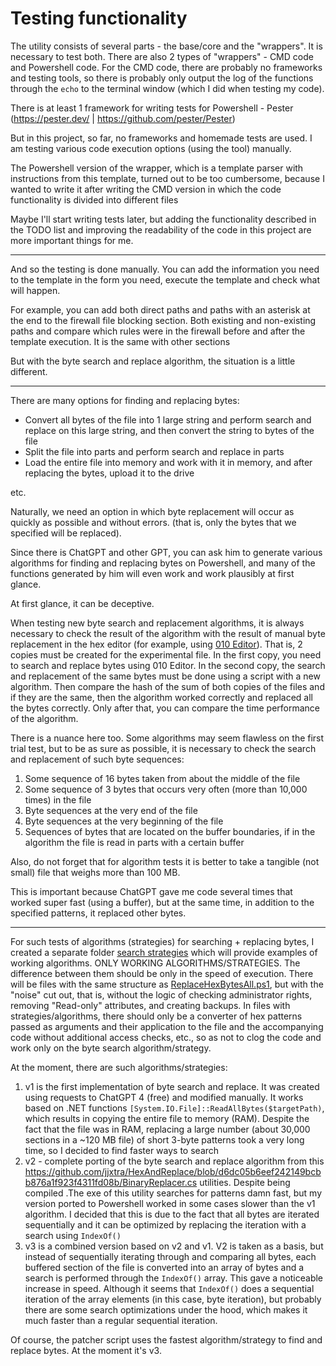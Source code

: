# Testing functionality

The utility consists of several parts - the base/core and the "wrappers". It is necessary to test both. There are also 2 types of "wrappers" - CMD code and Powershell code. For the CMD code, there are probably no frameworks and testing tools, so there is probably only output the log of the functions through the `echo` to the terminal window (which I did when testing my code).

There is at least 1 framework for writing tests for Powershell - Pester (https://pester.dev/ | https://github.com/pester/Pester)

But in this project, so far, no frameworks and homemade tests are used. I am testing various code execution options (using the tool) manually.

The Powershell version of the wrapper, which is a template parser with instructions from this template, turned out to be too cumbersome, because I wanted to write it after writing the CMD version in which the code functionality is divided into different files

Maybe I'll start writing tests later, but adding the functionality described in the TODO list and improving the readability of the code in this project are more important things for me.

---

And so the testing is done manually. You can add the information you need to the template in the form you need, execute the template and check what will happen.

For example, you can add both direct paths and paths with an asterisk at the end to the firewall file blocking section. Both existing and non-existing paths and compare which rules were in the firewall before and after the template execution. It is the same with other sections

But with the byte search and replace algorithm, the situation is a little different.

---

There are many options for finding and replacing bytes:
- Convert all bytes of the file into 1 large string and perform search and replace on this large string, and then convert the string to bytes of the file
- Split the file into parts and perform search and replace in parts
- Load the entire file into memory and work with it in memory, and after replacing the bytes, upload it to the drive

etc.

Naturally, we need an option in which byte replacement will occur as quickly as possible and without errors. (that is, only the bytes that we specified will be replaced).

Since there is ChatGPT and other GPT, you can ask him to generate various algorithms for finding and replacing bytes on Powershell, and many of the functions generated by him will even work and work plausibly at first glance.

At first glance, it can be deceptive.

When testing new byte search and replacement algorithms, it is always necessary to check the result of the algorithm with the result of manual byte replacement in the hex editor (for example, using [010 Editor](https://www.sweetscape.com/download/010editor/)). That is, 2 copies must be created for the experimental file. In the first copy, you need to search and replace bytes using 010 Editor. In the second copy, the search and replacement of the same bytes must be done using a script with a new algorithm. Then compare the hash of the sum of both copies of the files and if they are the same, then the algorithm worked correctly and replaced all the bytes correctly. Only after that, you can compare the time performance of the algorithm.

There is a nuance here too. Some algorithms may seem flawless on the first trial test, but to be as sure as possible, it is necessary to check the search and replacement of such byte sequences:
1. Some sequence of 16 bytes taken from about the middle of the file
2. Some sequence of 3 bytes that occurs very often (more than 10,000 times) in the file
3. Byte sequences at the very end of the file
4. Byte sequences at the very beginning of the file
5. Sequences of bytes that are located on the buffer boundaries, if in the algorithm the file is read in parts with a certain buffer

Also, do not forget that for algorithm tests it is better to take a tangible (not small) file that weighs more than 100 MB.

This is important because ChatGPT gave me code several times that worked super fast (using a buffer), but at the same time, in addition to the specified patterns, it replaced other bytes.

---

For such tests of algorithms (strategies) for searching + replacing bytes, I created a separate folder [search strategies](../core/search%20strategies/) which will provide examples of working algorithms. ONLY WORKING ALGORITHMS/STRATEGIES. The difference between them should be only in the speed of execution. There will be files with the same structure as [ReplaceHexBytesAll.ps1](../core/ReplaceHexBytesAll.ps1), but with the "noise" cut out, that is, without the logic of checking administrator rights, removing "Read-only" attributes, and creating backups. In files with strategies/algorithms, there should only be a converter of hex patterns passed as arguments and their application to the file and the accompanying code without additional access checks, etc., so as not to clog the code and work only on the byte search algorithm/strategy.

At the moment, there are such algorithms/strategies:

1. v1 is the first implementation of byte search and replace. It was created using requests to ChatGPT 4 (free) and modified manually. It works based on .NET functions `[System.IO.File]::ReadAllBytes($targetPath)`, which results in copying the entire file to memory (RAM). Despite the fact that the file was in RAM, replacing a large number (about 30,000 sections in a ~120 MB file) of short 3-byte patterns took a very long time, so I decided to find faster ways to search
2. v2 - complete porting of the byte search and replace algorithm from this https://github.com/jjxtra/HexAndReplace/blob/d6dc05b6eef242149bcbb876a1f923f4311fd08b/BinaryReplacer.cs utilities. Despite being compiled .The exe of this utility searches for patterns damn fast, but my version ported to Powershell worked in some cases slower than the v1 algorithm. I decided that this is due to the fact that all bytes are iterated sequentially and it can be optimized by replacing the iteration with a search using `IndexOf()`
3. v3 is a combined version based on v2 and v1. V2 is taken as a basis, but instead of sequentially iterating through and comparing all bytes, each buffered section of the file is converted into an array of bytes and a search is performed through the `IndexOf()` array. This gave a noticeable increase in speed. Although it seems that `IndexOf()` does a sequential iteration of the array elements (in this case, byte iteration), but probably there are some search optimizations under the hood, which makes it much faster than a regular sequential iteration.

Of course, the patcher script uses the fastest algorithm/strategy to find and replace bytes. At the moment it's v3.